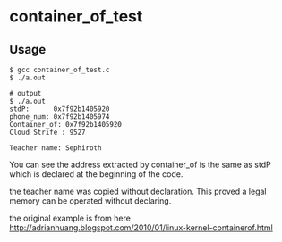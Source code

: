 # container_of_test

## Usage
```
$ gcc container_of_test.c
$ ./a.out

# output 
$ ./a.out 
stdP:      0x7f92b1405920
phone_num: 0x7f92b1405974
Container_of: 0x7f92b1405920
Cloud Strife : 9527

Teacher name: Sephiroth
```
You can see the address extracted by container_of is the same as stdP which is declared at the beginning of the code.

the teacher name was copied without declaration.
This proved a legal memory can be operated without declaring.

the original example is from here http://adrianhuang.blogspot.com/2010/01/linux-kernel-containerof.html
